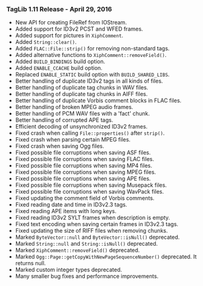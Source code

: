 ### TagLib 1.11 Release - April 29, 2016

* New API for creating FileRef from IOStream.
* Added support for ID3v2 PCST and WFED frames.
* Added support for pictures in `XiphComment`.
* Added `String::clear()`.
* Added `FLAC::File::strip()` for removing non-standard tags.
* Added alternative functions to `XiphComment::removeField()`.
* Added `BUILD_BINDINGS` build option.
* Added `ENABLE_CCACHE` build option.
* Replaced `ENABLE_STATIC` build option with `BUILD_SHARED_LIBS`.
* Better handling of duplicate ID3v2 tags in all kinds of files.
* Better handling of duplicate tag chunks in WAV files.
* Better handling of duplicate tag chunks in AIFF files.
* Better handling of duplicate Vorbis comment blocks in FLAC files.
* Better handling of broken MPEG audio frames.
* Better handling of PCM WAV files with a 'fact' chunk.
* Better handling of corrupted APE tags.
* Efficient decoding of unsynchronized ID3v2 frames.
* Fixed crash when calling `File::properties()` after `strip()`.
* Fixed crash when parsing certain MPEG files.
* Fixed crash when saving Ogg files.
* Fixed possible file corruptions when saving ASF files.
* Fixed possible file corruptions when saving FLAC files.
* Fixed possible file corruptions when saving MP4 files.
* Fixed possible file corruptions when saving MPEG files.
* Fixed possible file corruptions when saving APE files.
* Fixed possible file corruptions when saving Musepack files.
* Fixed possible file corruptions when saving WavPack files.
* Fixed updating the comment field of Vorbis comments.
* Fixed reading date and time in ID3v2.3 tags.
* Fixed reading APE items with long keys.
* Fixed reading ID3v2 SYLT frames when description is empty.
* Fixed text encoding when saving certain frames in ID3v2.3 tags.
* Fixed updating the size of RIFF files when removing chunks.
* Marked `ByteVector::null` and `ByteVector::isNull()` deprecated.
* Marked `String::null` and `String::isNull()` deprecated.
* Marked `XiphComment::removeField()` deprecated.
* Marked `Ogg::Page::getCopyWithNewPageSequenceNumber()` deprecated. It returns null.
* Marked custom integer types deprecated.
* Many smaller bug fixes and performance improvements.
